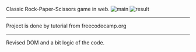 Classic Rock-Paper-Scissors game in web.
![main]('../Screenshots/Main.png')
![result]('../Screenshots/result.png')
***
Project is done by tutorial from freecodecamp.org
***
Revised DOM and a bit logic of the code.